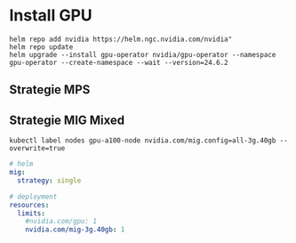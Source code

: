 # Install GPU

```
helm repo add nvidia https://helm.ngc.nvidia.com/nvidia"
helm repo update
helm upgrade --install gpu-operator nvidia/gpu-operator --namespace gpu-operator --create-namespace --wait --version=24.6.2
```

## Strategie MPS

## Strategie MIG Mixed

```
kubectl label nodes gpu-a100-node nvidia.com/mig.config=all-3g.40gb --overwrite=true
```

```yaml
# helm
mig:
  strategy: single
```

```yaml
# deployment
resources:
  limits:
    #nvidia.com/gpu: 1
    nvidia.com/mig-3g.40gb: 1
```